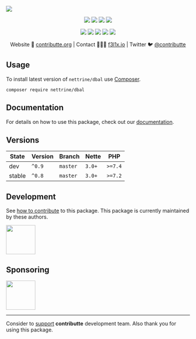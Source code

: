 ![](https://heatbadger.now.sh/github/readme/contributte/doctrine-dbal/)

<p align=center>
  <a href="https://github.com/contributte/doctrine-dbal/actions"><img src="https://badgen.net/github/checks/nettrine/dbal/master?cache=300"></a>
  <a href="https://coveralls.io/r/nettrine/dbal"><img src="https://badgen.net/coveralls/c/github/nettrine/dbal?cache=300"></a>
  <a href="https://packagist.org/packages/nettrine/dbal"><img src="https://badgen.net/packagist/dm/nettrine/dbal"></a>
  <a href="https://packagist.org/packages/nettrine/dbal"><img src="https://badgen.net/packagist/v/nettrine/dbal"></a>
</p>
<p align=center>
  <a href="https://packagist.org/packages/nettrine/dbal"><img src="https://badgen.net/packagist/php/nettrine/dbal"></a>
  <a href="https://github.com/contributte/doctrine-dbal"><img src="https://badgen.net/github/license/contributte/doctrine-dbal"></a>
  <a href="https://bit.ly/ctteg"><img src="https://badgen.net/badge/support/gitter/cyan"></a>
  <a href="https://bit.ly/cttfo"><img src="https://badgen.net/badge/support/forum/yellow"></a>
  <a href="https://contributte.org/partners.html"><img src="https://badgen.net/badge/sponsor/donations/F96854"></a>
</p>

<p align=center>
Website 🚀 <a href="https://contributte.org">contributte.org</a> | Contact 👨🏻‍💻 <a href="https://f3l1x.io">f3l1x.io</a> | Twitter 🐦 <a href="https://twitter.com/contributte">@contributte</a>
</p>

## Usage

To install latest version of `nettrine/dbal` use [Composer](https://getcomposer.com).

```
composer require nettrine/dbal
```

## Documentation

For details on how to use this package, check out our [documentation](.docs).

## Versions

| State       | Version     | Branch   | Nette  | PHP     |
|-------------|-------------|----------|--------|---------|
| dev         | `^0.9`      | `master` | `3.0+` | `>=7.4` |
| stable      | `^0.8`      | `master` | `3.0+` | `>=7.2` |

## Development

See [how to contribute](https://contributte.org) to this package. This package is currently maintained by these authors.

<a href="https://github.com/f3l1x">
    <img width="80" height="80" src="https://avatars2.githubusercontent.com/u/538058?v=3&s=80">
</a>

## Sponsoring

<a href="https://github.com/tlapnet">
  <img width="80" height="80" src="https://avatars1.githubusercontent.com/u/22914186?s=80&v=4">
</a>

-----

Consider to [support](https://contributte.com/partners) **contributte** development team.
Also thank you for using this package.
